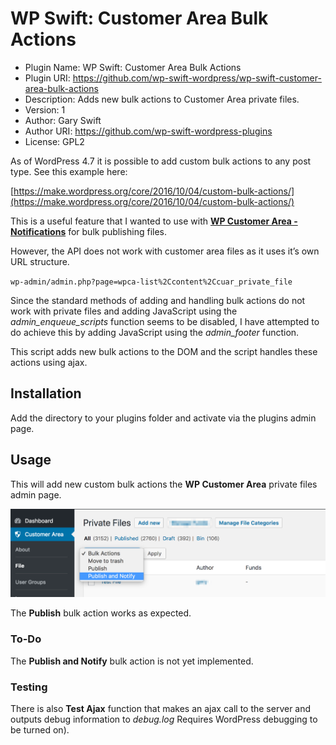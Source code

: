 # WP Swift: Customer Area Bulk Actions

 * Plugin Name: WP Swift: Customer Area Bulk Actions
 * Plugin URI: https://github.com/wp-swift-wordpress/wp-swift-customer-area-bulk-actions
 * Description: Adds new bulk actions to Customer Area private files.
 * Version: 1
 * Author: Gary Swift
 * Author URI: https://github.com/wp-swift-wordpress-plugins
 * License: GPL2


As of WordPress 4.7 it is possible to add custom bulk actions to any post type. See this example here: 

[https://make.wordpress.org/core/2016/10/04/custom-bulk-actions/](https://make.wordpress.org/core/2016/10/04/custom-bulk-actions/)

This is a useful feature that I wanted to use with **[WP Customer Area - Notifications](http://wp-customerarea.com)** for bulk publishing files.

However, the API does not work with customer area files as it uses it’s own URL structure.

`wp-admin/admin.php?page=wpca-list%2Ccontent%2Ccuar_private_file`

Since the standard methods of adding and handling bulk actions do not work with private files and adding JavaScript using the _admin\_enqueue\_scripts_ function seems to be disabled, I have attempted to do achieve this by adding JavaScript using the _admin\_footer_ function.

This script adds new bulk actions to the DOM and the script handles these actions using ajax.

## Installation

Add the directory to your plugins folder and activate via the plugins admin page.

## Usage

This will add new custom bulk actions the **WP Customer Area** private files admin page.

![alt text][logo]

[logo]: image.png "New Bulk Actions"

The **Publish** bulk action works as expected.

### To-Do

The **Publish and Notify** bulk action is not yet implemented.

### Testing

There is also **Test Ajax** function that makes an ajax call to the server and outputs debug information to _debug.log_ Requires WordPress debugging to be turned on).